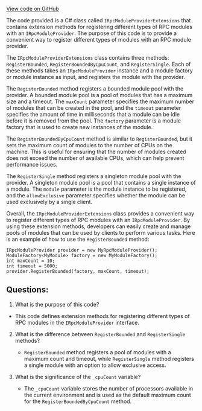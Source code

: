 [View code on GitHub](https://github.com/nethermindeth/nethermind/Nethermind.JsonRpc/Modules/IRpcModuleProviderExtensions.cs)

The code provided is a C# class called `IRpcModuleProviderExtensions` that contains extension methods for registering different types of RPC modules with an `IRpcModuleProvider`. The purpose of this code is to provide a convenient way to register different types of modules with an RPC module provider.

The `IRpcModuleProviderExtensions` class contains three methods: `RegisterBounded`, `RegisterBoundedByCpuCount`, and `RegisterSingle`. Each of these methods takes an `IRpcModuleProvider` instance and a module factory or module instance as input, and registers the module with the provider.

The `RegisterBounded` method registers a bounded module pool with the provider. A bounded module pool is a pool of modules that has a maximum size and a timeout. The `maxCount` parameter specifies the maximum number of modules that can be created in the pool, and the `timeout` parameter specifies the amount of time in milliseconds that a module can be idle before it is removed from the pool. The `factory` parameter is a module factory that is used to create new instances of the module.

The `RegisterBoundedByCpuCount` method is similar to `RegisterBounded`, but it sets the maximum count of modules to the number of CPUs on the machine. This is useful for ensuring that the number of modules created does not exceed the number of available CPUs, which can help prevent performance issues.

The `RegisterSingle` method registers a singleton module pool with the provider. A singleton module pool is a pool that contains a single instance of a module. The `module` parameter is the module instance to be registered, and the `allowExclusive` parameter specifies whether the module can be used exclusively by a single client.

Overall, the `IRpcModuleProviderExtensions` class provides a convenient way to register different types of RPC modules with an `IRpcModuleProvider`. By using these extension methods, developers can easily create and manage pools of modules that can be used by clients to perform various tasks. Here is an example of how to use the `RegisterBounded` method:

```
IRpcModuleProvider provider = new MyRpcModuleProvider();
ModuleFactory<MyModule> factory = new MyModuleFactory();
int maxCount = 10;
int timeout = 5000;
provider.RegisterBounded(factory, maxCount, timeout);
```
## Questions: 
 1. What is the purpose of this code?
   - This code defines extension methods for registering different types of RPC modules in the `IRpcModuleProvider` interface.

2. What is the difference between `RegisterBounded` and `RegisterSingle` methods?
   - `RegisterBounded` method registers a pool of modules with a maximum count and timeout, while `RegisterSingle` method registers a single module with an option to allow exclusive access.

3. What is the significance of the `_cpuCount` variable?
   - The `_cpuCount` variable stores the number of processors available in the current environment and is used as the default maximum count for the `RegisterBoundedByCpuCount` method.